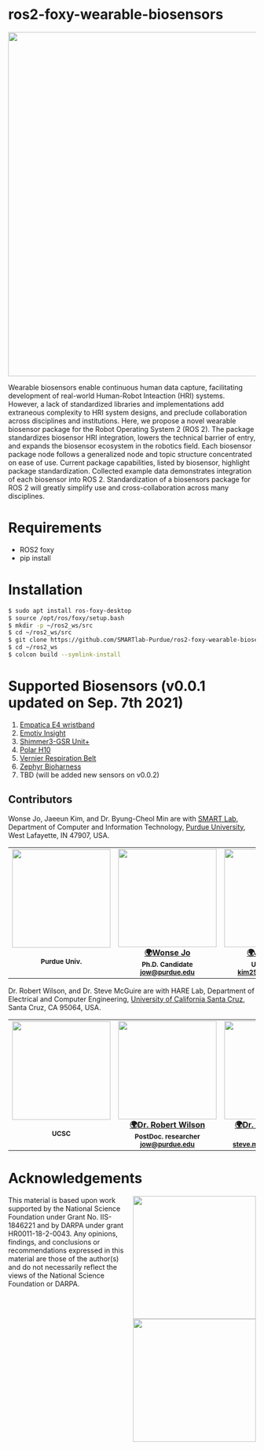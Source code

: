 # ros2-foxy-wearable-biosensors
<p align="center">
<img src="https://github.com/SMARTlab-Purdue/ros2-foxy-wearable-biosensors/blob/master/media/img/ros2_biosensor_pkg.png" width="700" >
</p>


Wearable biosensors enable continuous human data capture, facilitating development of real-world Human-Robot Inteaction (HRI) systems. However, a lack of standardized libraries and implementations add extraneous complexity to HRI system designs, and preclude collaboration across disciplines and institutions. Here, we propose a novel wearable biosensor package for the Robot Operating System 2 (ROS 2). The package standardizes biosensor HRI integration, lowers the technical barrier of entry, and expands the biosensor ecosystem in the robotics field. Each biosensor package node follows a generalized node and topic structure concentrated on ease of use. Current package capabilities, listed by biosensor, highlight package standardization. Collected example data demonstrates integration of each biosensor into ROS 2. Standardization of a biosensors package for ROS 2 will greatly simplify use and cross-collaboration across many disciplines.

# Requirements
* ROS2 foxy
* pip install 

# Installation
```bash
$ sudo apt install ros-foxy-desktop 
$ source /opt/ros/foxy/setup.bash
$ mkdir -p ~/ros2_ws/src
$ cd ~/ros2_ws/src
$ git clone https://github.com/SMARTlab-Purdue/ros2-foxy-wearable-biosensors.git
$ cd ~/ros2_ws
$ colcon build --symlink-install
```

# Supported Biosensors (v0.0.1 updated on Sep. 7th 2021)
1) [Empatica E4 wristband](https://github.com/SMARTlab-Purdue/ros2-foxy-wearable-biosensors/tree/master/ros2-foxy-wearable-biosensors/empatica_e4)
2) [Emotiv Insight](https://github.com/SMARTlab-Purdue/ros2-foxy-wearable-biosensors/tree/master/ros2-foxy-wearable-biosensors/emotiv_insight)
3) [Shimmer3-GSR Unit+](https://github.com/SMARTlab-Purdue/ros2-foxy-wearable-biosensors/tree/master/ros2-foxy-wearable-biosensors/ros1_shimmer3_gsr_ppg)
4) [Polar H10](https://github.com/SMARTlab-Purdue/ros2-foxy-wearable-biosensors/tree/master/ros2-foxy-wearable-biosensors/polar_h10)
5) [Vernier Respiration Belt](https://github.com/SMARTlab-Purdue/ros2-foxy-wearable-biosensors/tree/master/ros2-foxy-wearable-biosensors/vernier_respiration_belt)
6) [Zephyr Bioharness](https://github.com/SMARTlab-Purdue/ros2-foxy-wearable-biosensors/tree/master/ros2-foxy-wearable-biosensors/zephyr-ros-master)
7) TBD (will be added new sensors on v0.0.2)


## Contributors
Wonse Jo, Jaeeun Kim, and Dr. Byung-Cheol Min are with [SMART Lab](http://www.smart-laboratory.org/index.html), Department of Computer and Information Technology, [Purdue University](https://www.purdue.edu/), West Lafayette, IN 47907, USA.<br />

<table>
  <tr>
<td align="center"><a href="https://www.purdue.edu/"><img src="http://www.smart-laboratory.org/group/Wonse_Jo.png" width="200px;" alt=""/><br />
         </a><br />
<sub><b>Purdue Univ.</b></sub></a><br />
<sub><b> </b></sub></a><br />
</td>


<td align="center"><a href="https://wonsu0513.github.io/"><img src="https://github.com/SMARTlab-Purdue/ros2-foxy-wearable-biosensors/blob/master/media/contributors/Wonse_Jo.png" width="200px;" alt=""/><br />
          <sub><b><a href="https://wonsu0513.github.io/" title="personal_website">🌍Wonse Jo</b></sub></a><br />
<sub><b>Ph.D. Candidate</b></sub></a><br />
<sub><b><a href="mailto: jow@purdue.edu" title="contact">jow@purdue.edu</a></b></sub></a><br />
</td>



<td align="center"><a href="http://www.smart-laboratory.org/group/Jaeeun_Kim.html"><img src="https://github.com/SMARTlab-Purdue/ros2-foxy-wearable-biosensors/blob/master/media/contributors/Jaeeun_Kim.jpg" width="200px;" alt=""/><br />
              <sub><b><a href="http://www.smart-laboratory.org/group/Jaeeun_Kim.html" title="personal_website">🌍Jaeeun Kim</b></sub></a><br />
<sub><b>Undergradute</b></sub></a><br />
<sub><b><a href="mailto: kim2592@purdue.edu" title="contact">kim2592@purdue.edu </a></b></sub></a><br />
</td>


<td align="center"><a href="http://www.smart-laboratory.org/group/bcm.html"><img src="https://github.com/SMARTlab-Purdue/ros2-foxy-wearable-biosensors/blob/master/media/contributors/Dr_Byung-Cheol_Min.png" width="200px;" alt=""/><br />
  <sub><b><a href="http://www.smart-laboratory.org/group/bcm.html" title="personal_website">🌍Dr. Byung-Cheol Min</b></sub></a><br />
<sub><b>Director</b></sub></a><br />
<sub><b><a href="mailto: minb@purdue.edu" title="contact">minb@purdue.edu</a></b></sub></a><br />
</td>

  </tr>
</table>


Dr. Robert Wilson, and Dr. Steve McGuire are with HARE Lab, Department of Electrical and Computer Engineering, [University of California Santa Cruz](https://www.ucsc.edu/), Santa Cruz, CA 95064, USA.<br />


<table>
  <tr>
<td align="center"><a href="https://www.ucsc.edu/"><img src="http://www.smart-laboratory.org/group/Wonse_Jo.png" width="200px;" alt=""/><br />
         </a><br />
<sub><b>UCSC</b></sub></a><br />
<sub><b> </b></sub></a><br />
</td>

<td align="center"><a href="https://engineering.ucsc.edu/people/smcguire"><img src="https://github.com/SMARTlab-Purdue/ros2-foxy-wearable-biosensors/blob/master/media/contributors/Dr_Steve%20McGuire.jpeg" width="200px;" alt=""/><br />
          <sub><b><a href="http://www.smart-laboratory.org/group/Wonse_Jo.html" title="personal_website">🌍Dr. Robert Wilson</b></sub></a><br />
<sub><b>PostDoc. researcher</b></sub></a><br />
<sub><b><a href="mailto: jow@purdue.edu" title="contact">jow@purdue.edu</a></b></sub></a><br />
</td>


<td align="center"><a href="https://engineering.ucsc.edu/people/smcguire"><img src="https://github.com/SMARTlab-Purdue/ros2-foxy-wearable-biosensors/blob/master/media/contributors/Dr_Steve%20McGuire.jpeg" width="200px;" alt=""/><br />
          <sub><b><a href="https://engineering.ucsc.edu/people/smcguire" title="personal_website">🌍Dr. Steve McGuire</b></sub></a><br />
<sub><b>Director</b></sub></a><br />
<sub><b><a href="mailto: steve.mcguire@ucsc.edu" title="contact">steve.mcguire@ucsc.edu</a></b></sub></a><br />
</td>

  </tr>
</table>

# Acknowledgements
<img align="right" width="250" src="https://upload.wikimedia.org/wikipedia/commons/thumb/7/7e/NSF_logo.png/220px-NSF_logo.png">
<img align="right" width="250" src="![image](https://user-images.githubusercontent.com/31596980/132916706-0a88c07a-1624-4bd1-bb1d-0da9c2930feb.png)">

This material is based upon work supported by the National Science Foundation under Grant No. IIS-1846221 and by DARPA under grant HR0011-18-2-0043. Any opinions, findings, and conclusions or recommendations expressed in this material are those of the author(s) and do not necessarily reflect the views of the National Science Foundation or DARPA.
